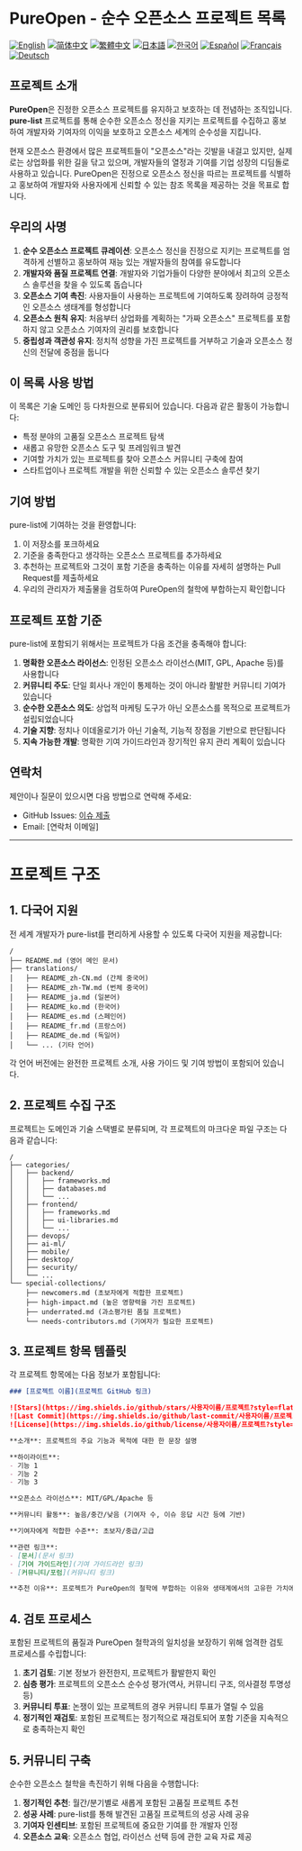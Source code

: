 # PureOpen - 순수 오픈소스 프로젝트 목록

[![English](https://img.shields.io/badge/lang-English-blue.svg)](../README.md)
[![简体中文](https://img.shields.io/badge/lang-简体中文-red.svg)](README_zh-CN.md)
[![繁體中文](https://img.shields.io/badge/lang-繁體中文-orange.svg)](README_zh-TW.md)
[![日本語](https://img.shields.io/badge/lang-日本語-green.svg)](README_ja.md)
[![한국어](https://img.shields.io/badge/lang-한국어-brightgreen.svg)](README_ko.md)
[![Español](https://img.shields.io/badge/lang-Español-yellow.svg)](README_es.md)
[![Français](https://img.shields.io/badge/lang-Français-lightblue.svg)](README_fr.md)
[![Deutsch](https://img.shields.io/badge/lang-Deutsch-blueviolet.svg)](README_de.md)

## 프로젝트 소개

**PureOpen**은 진정한 오픈소스 프로젝트를 유지하고 보호하는 데 전념하는 조직입니다. **pure-list** 프로젝트를 통해 순수한 오픈소스 정신을 지키는 프로젝트를 수집하고 홍보하여 개발자와 기여자의 이익을 보호하고 오픈소스 세계의 순수성을 지킵니다.

현재 오픈소스 환경에서 많은 프로젝트들이 "오픈소스"라는 깃발을 내걸고 있지만, 실제로는 상업화를 위한 길을 닦고 있으며, 개발자들의 열정과 기여를 기업 성장의 디딤돌로 사용하고 있습니다. PureOpen은 진정으로 오픈소스 정신을 따르는 프로젝트를 식별하고 홍보하여 개발자와 사용자에게 신뢰할 수 있는 참조 목록을 제공하는 것을 목표로 합니다.

## 우리의 사명

1. **순수 오픈소스 프로젝트 큐레이션**: 오픈소스 정신을 진정으로 지키는 프로젝트를 엄격하게 선별하고 홍보하여 재능 있는 개발자들의 참여를 유도합니다
2. **개발자와 품질 프로젝트 연결**: 개발자와 기업가들이 다양한 분야에서 최고의 오픈소스 솔루션을 찾을 수 있도록 돕습니다
3. **오픈소스 기여 촉진**: 사용자들이 사용하는 프로젝트에 기여하도록 장려하여 긍정적인 오픈소스 생태계를 형성합니다
4. **오픈소스 원칙 유지**: 처음부터 상업화를 계획하는 "가짜 오픈소스" 프로젝트를 포함하지 않고 오픈소스 기여자의 권리를 보호합니다
5. **중립성과 객관성 유지**: 정치적 성향을 가진 프로젝트를 거부하고 기술과 오픈소스 정신의 전달에 중점을 둡니다

## 이 목록 사용 방법

이 목록은 기술 도메인 등 다차원으로 분류되어 있습니다. 다음과 같은 활동이 가능합니다:
- 특정 분야의 고품질 오픈소스 프로젝트 탐색
- 새롭고 유망한 오픈소스 도구 및 프레임워크 발견
- 기여할 가치가 있는 프로젝트를 찾아 오픈소스 커뮤니티 구축에 참여
- 스타트업이나 프로젝트 개발을 위한 신뢰할 수 있는 오픈소스 솔루션 찾기

## 기여 방법

pure-list에 기여하는 것을 환영합니다:
1. 이 저장소를 포크하세요
2. 기준을 충족한다고 생각하는 오픈소스 프로젝트를 추가하세요
3. 추천하는 프로젝트와 그것이 포함 기준을 충족하는 이유를 자세히 설명하는 Pull Request를 제출하세요
4. 우리의 관리자가 제출물을 검토하여 PureOpen의 철학에 부합하는지 확인합니다

## 프로젝트 포함 기준

pure-list에 포함되기 위해서는 프로젝트가 다음 조건을 충족해야 합니다:

1. **명확한 오픈소스 라이선스**: 인정된 오픈소스 라이선스(MIT, GPL, Apache 등)를 사용합니다
2. **커뮤니티 주도**: 단일 회사나 개인이 통제하는 것이 아니라 활발한 커뮤니티 기여가 있습니다
3. **순수한 오픈소스 의도**: 상업적 마케팅 도구가 아닌 오픈소스를 목적으로 프로젝트가 설립되었습니다
4. **기술 지향**: 정치나 이데올로기가 아닌 기술적, 기능적 장점을 기반으로 판단됩니다
5. **지속 가능한 개발**: 명확한 기여 가이드라인과 장기적인 유지 관리 계획이 있습니다

## 연락처

제안이나 질문이 있으시면 다음 방법으로 연락해 주세요:
- GitHub Issues: [이슈 제출](https://github.com/PureOpen/pure-list/issues)
- Email: [연락처 이메일]

---

# 프로젝트 구조

## 1. 다국어 지원

전 세계 개발자가 pure-list를 편리하게 사용할 수 있도록 다국어 지원을 제공합니다:

```
/
├── README.md (영어 메인 문서)
├── translations/
│   ├── README_zh-CN.md (간체 중국어)
│   ├── README_zh-TW.md (번체 중국어)
│   ├── README_ja.md (일본어)
│   ├── README_ko.md (한국어)
│   ├── README_es.md (스페인어)
│   ├── README_fr.md (프랑스어)
│   ├── README_de.md (독일어)
│   └── ... (기타 언어)
```

각 언어 버전에는 완전한 프로젝트 소개, 사용 가이드 및 기여 방법이 포함되어 있습니다.

## 2. 프로젝트 수집 구조

프로젝트는 도메인과 기술 스택별로 분류되며, 각 프로젝트의 마크다운 파일 구조는 다음과 같습니다:

```
/
├── categories/
│   ├── backend/
│   │   ├── frameworks.md
│   │   ├── databases.md
│   │   └── ...
│   ├── frontend/
│   │   ├── frameworks.md
│   │   ├── ui-libraries.md
│   │   └── ...
│   ├── devops/
│   ├── ai-ml/
│   ├── mobile/
│   ├── desktop/
│   ├── security/
│   └── ...
└── special-collections/
    ├── newcomers.md (초보자에게 적합한 프로젝트)
    ├── high-impact.md (높은 영향력을 가진 프로젝트)
    ├── underrated.md (과소평가된 품질 프로젝트)
    └── needs-contributors.md (기여자가 필요한 프로젝트)
```

## 3. 프로젝트 항목 템플릿

각 프로젝트 항목에는 다음 정보가 포함됩니다:

```markdown
### [프로젝트 이름](프로젝트 GitHub 링크)

![Stars](https://img.shields.io/github/stars/사용자이름/프로젝트?style=flat)
![Last Commit](https://img.shields.io/github/last-commit/사용자이름/프로젝트?style=flat)
![License](https://img.shields.io/github/license/사용자이름/프로젝트?style=flat)

**소개**: 프로젝트의 주요 기능과 목적에 대한 한 문장 설명

**하이라이트**:
- 기능 1
- 기능 2
- 기능 3

**오픈소스 라이선스**: MIT/GPL/Apache 등

**커뮤니티 활동**: 높음/중간/낮음 (기여자 수, 이슈 응답 시간 등에 기반)

**기여자에게 적합한 수준**: 초보자/중급/고급

**관련 링크**:
- [문서](문서 링크)
- [기여 가이드라인](기여 가이드라인 링크)
- [커뮤니티/포럼](커뮤니티 링크)

**추천 이유**: 프로젝트가 PureOpen의 철학에 부합하는 이유와 생태계에서의 고유한 가치에 대한 간략한 설명
```

## 4. 검토 프로세스

포함된 프로젝트의 품질과 PureOpen 철학과의 일치성을 보장하기 위해 엄격한 검토 프로세스를 수립합니다:

1. **초기 검토**: 기본 정보가 완전한지, 프로젝트가 활발한지 확인
2. **심층 평가**: 프로젝트의 오픈소스 순수성 평가(역사, 커뮤니티 구조, 의사결정 투명성 등)
3. **커뮤니티 투표**: 논쟁이 있는 프로젝트의 경우 커뮤니티 투표가 열릴 수 있음
4. **정기적인 재검토**: 포함된 프로젝트는 정기적으로 재검토되어 포함 기준을 지속적으로 충족하는지 확인

## 5. 커뮤니티 구축

순수한 오픈소스 철학을 촉진하기 위해 다음을 수행합니다:

1. **정기적인 추천**: 월간/분기별로 새롭게 포함된 고품질 프로젝트 추천
2. **성공 사례**: pure-list를 통해 발견된 고품질 프로젝트의 성공 사례 공유
3. **기여자 인센티브**: 포함된 프로젝트에 중요한 기여를 한 개발자 인정
4. **오픈소스 교육**: 오픈소스 협업, 라이선스 선택 등에 관한 교육 자료 제공